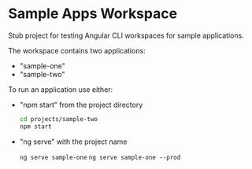# Sample Apps Workspace

Stub project for testing Angular CLI workspaces for sample applications.

The workspace contains two applications:
* "sample-one"
* "sample-two"

To run an application use either:
* "npm start" from the project directory

    ```sh
    cd projects/sample-two
    npm start
    ```
* "ng serve" with the project name

    `ng serve sample-one`
    `ng serve sample-one --prod`

